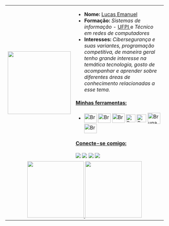 <table>
  <tr>
    <td><img src="https://user-images.githubusercontent.com/125845662/233226418-06198584-876a-43ae-ac1a-4412809424b9.gif" width="200"></td>
    <td>
        <ul>
          <li><strong>Nome:</strong> <a href="https://www.instagram.com/lucashanm/">Lucas Emanuel</a></li>
          <li><strong>Formação:</strong> <em>Sistemas de informação - </em> <a href="https://ufpi.br/">UFPI </a> e <em> Técnico em redes de computadores</em> </a></li>
  <li><strong>Interesses:</strong> <em>Cibersegurança e suas variantes, programação competitiva, de maneira geral tenho grande interesse na temática tecnologia, gosto de acompanhar e aprender sobre diferentes áreas de conhecimento relacionadas a esse tema.</em></li>
        </ul>
      <h4><ins>Minhas ferramentas:</ins></h4>
      <ul>
        <li>
          <img align="center" alt="Bruna-HTML" height="30" width="40" src="https://cdn.jsdelivr.net/gh/devicons/devicon/icons/c/c-plain.svg">
          <img align="center" alt="Bruna-Js" height="30" width="40" src="https://cdn.jsdelivr.net/gh/devicons/devicon/icons/python/python-original.svg">
          <img align="center" alt="Bruna-HTML" height="30" width="40" src="https://cdn.jsdelivr.net/gh/devicons/devicon/icons/javascript/javascript-original.svg">
          <img align="center" alt="Bruna-Js" height="25" width="30" src="https://cdn.jsdelivr.net/gh/devicons/devicon/icons/html5/html5-original.svg">
          <img align="center" alt="Bruna-Js" height="25" width="30" src="https://cdn.jsdelivr.net/gh/devicons/devicon/icons/css3/css3-original.svg">
          <img align="center" alt="Bruna-HTML" height="35" width="40" src="https://cdn.jsdelivr.net/gh/devicons/devicon/icons/php/php-original.svg">
          <img align="center" alt="Bruna-Js" height="30" width="40" src="https://cdn.jsdelivr.net/gh/devicons/devicon/icons/mysql/mysql-original.svg">
        </li>
      </ul>
        <h4><ins>Conecte-se comigo:</ins></h4>
          <a href="mailto:tahanimachowdhury@gmail.com"><img src="https://img.icons8.com/dusk/40/000000/apple-mail.png"/></a>
          <a href="https://tahanima.github.io/"><img src="https://img.icons8.com/dusk/40/000000/internet--v1.png"/></a>
          <a href="https://twitter.com/TahanimaC"><img src="https://img.icons8.com/dusk/40/000000/twitter-circled.png"/></a>
          <a href="https://www.linkedin.com/in/tahanima-chowdhury/"><img src="https://img.icons8.com/dusk/40/000000/linkedin.png"/></a>
    </td>
  </tr>
  <tr>
    <td align="center" colspan="2">

  <a href="https://github.com/Lucaspm5">
    <img height="180em" src="https://github-readme-stats.vercel.app/api?username=Lucaspm5&count_private=true&show_icons=true&theme=github_dark" />
  </a>
  <a href="https://github.com/Lucaspm5">
    <img height="180em" src="https://github-readme-stats.vercel.app/api/top-langs/?username=Lucaspm5&theme=github_dark&layout=compact" />
  </a>
</div></a>
    </td>
  </tr>
</table>
